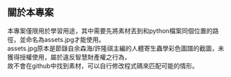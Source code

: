 ## 關於本專案
本專案僅限用於學習用途，其中需要先將素材丟到和python檔案同個位置的路徑，並命名為assets.jpg才能使用。  
assets.jpg原本是節錄自余森海/許隆祺主編的人體寄生蟲學彩色圖譜的截圖，未獲得授權使用，屬於違反智慧財產權之行為，  
故不會在github中找到素材，可以自行修改程式碼來匹配可能的情形。
